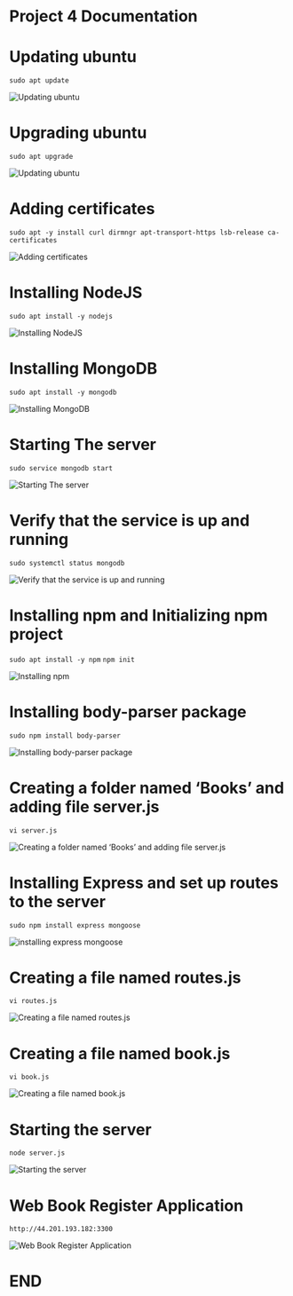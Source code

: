 # Project 4 Documentation

#   Updating ubuntu

`sudo apt update`

![Updating ubuntu](Images/Update%20ubuntu.png)



#   Upgrading ubuntu

`sudo apt upgrade`

![Updating ubuntu](Images/Upgrade%20ubuntu.png)


#    Adding certificates


`sudo apt -y install curl dirmngr apt-transport-https lsb-release ca-certificates`


![Adding certificates](Images/Adding%20certificates.png)

#   Installing NodeJS

`sudo apt install -y nodejs`

![Installing NodeJS](Images/Install%20NodeJS.png)


#   Installing MongoDB

`sudo apt install -y mongodb`


![Installing MongoDB](Images/Installing%20MongoDB.png)


#    Starting The server

`sudo service mongodb start`


![Starting The server](Images/Starting%20the%20server%20.png)


#    Verify that the service is up and running


`sudo systemctl status mongodb`


![Verify that the service is up and running](Images/Verifying%20that%20the%20service%20is%20up%20and%20running.png)


#    Installing npm and Initializing npm project


`sudo apt install -y npm`  `npm init`

![Installing npm](Images/Initializing%20npm%20project.png)

#  Installing body-parser package


`sudo npm install body-parser`


![Installing body-parser package](Images/Installing%20body-parser%20package.png)


#  Creating a folder named ‘Books’ and adding file server.js


`vi server.js`

![Creating a folder named ‘Books’ and adding file server.js](Images/Adding%20a%20file%20to%20it%20named%20server.js.png)


#   Installing Express and set up routes to the server


`sudo npm install express mongoose`


![installing express mongoose](Images/installing%20express%20mongoose.png)


#   Creating a file named routes.js

`vi routes.js`

![Creating a file named routes.js](Images/Creating%20a%20file%20named%20routes.js.png)


#     Creating a file named book.js

`vi book.js`


![Creating a file named book.js](Images/Creating%20a%20file%20named%20book.js.png)


#    Starting the server

`node server.js`

![Starting the server](Images/Starting%20the%20server%20.png)

#     Web Book Register Application

  `http://44.201.193.182:3300`


![Web Book Register Application](Images/Book%20Register%20web%20application.png)



#    END
